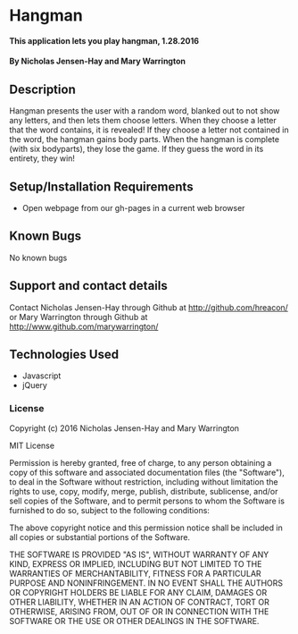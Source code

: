 # Hangman

#### This application lets you play hangman, 1.28.2016

#### By Nicholas Jensen-Hay and Mary Warrington

## Description

Hangman presents the user with a random word, blanked out to not show any letters, and then lets them choose letters. When they choose a letter that the word contains, it is revealed! If they choose a letter not contained in the word, the hangman gains body parts. When the hangman is complete (with six bodyparts), they lose the game. If they guess the word in its entirety, they win!

## Setup/Installation Requirements

* Open webpage from our gh-pages in a current web browser

## Known Bugs

No known bugs

## Support and contact details

Contact Nicholas Jensen-Hay through Github at http://github.com/hreacon/
or Mary Warrington through Github at http://www.github.com/marywarrington/

## Technologies Used

* Javascript
* jQuery

### License

Copyright (c) 2016 Nicholas Jensen-Hay and Mary Warrington

MIT License

Permission is hereby granted, free of charge, to any person obtaining a copy of this software and associated documentation files (the "Software"), to deal in the Software without restriction, including without limitation the rights to use, copy, modify, merge, publish, distribute, sublicense, and/or sell copies of the Software, and to permit persons to whom the Software is furnished to do so, subject to the following conditions:

The above copyright notice and this permission notice shall be included in all copies or substantial portions of the Software.

THE SOFTWARE IS PROVIDED "AS IS", WITHOUT WARRANTY OF ANY KIND, EXPRESS OR IMPLIED, INCLUDING BUT NOT LIMITED TO THE WARRANTIES OF MERCHANTABILITY, FITNESS FOR A PARTICULAR PURPOSE AND NONINFRINGEMENT. IN NO EVENT SHALL THE AUTHORS OR COPYRIGHT HOLDERS BE LIABLE FOR ANY CLAIM, DAMAGES OR OTHER LIABILITY, WHETHER IN AN ACTION OF CONTRACT, TORT OR OTHERWISE, ARISING FROM, OUT OF OR IN CONNECTION WITH THE SOFTWARE OR THE USE OR OTHER DEALINGS IN THE SOFTWARE.
